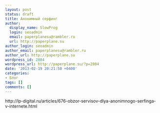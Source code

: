 ```yaml
---
layout: post
status: draft
title: Анонимный серфинг
author:
  display_name: SlowProg
  login: seoadmin
  email: paperplanesu@rambler.ru
  url: http://paperplane.su
author_login: seoadmin
author_email: paperplanesu@rambler.ru
author_url: http://paperplane.su
wordpress_id: 2804
wordpress_url: http://paperplane.su/?p=2804
date: '2013-02-19 20:21:50 +0400'
categories:
- Блог
tags: []
comments: []
---
```

<p>http:&#47;&#47;lp-digital.ru&#47;articles&#47;676-obzor-servisov-dlya-anonimnogo-serfinga-v-internete.html</p>
